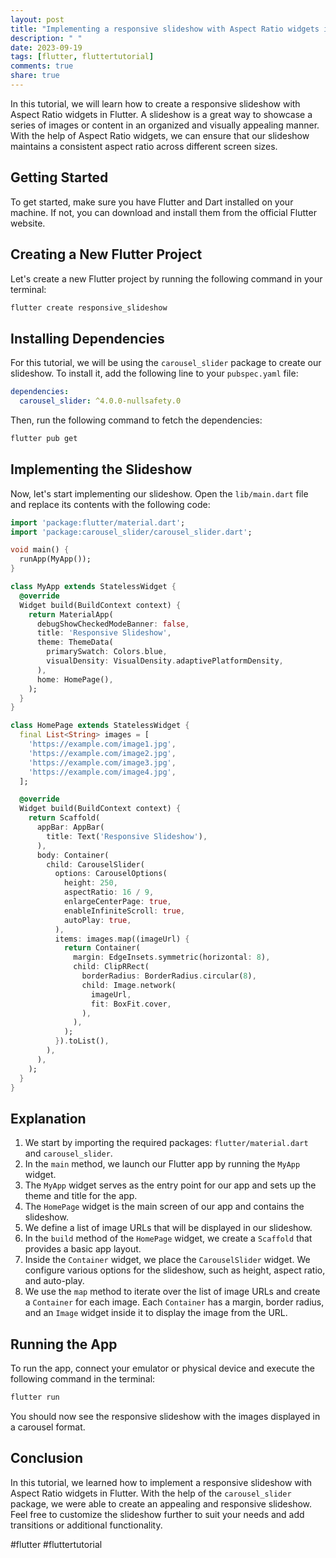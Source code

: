```yaml
---
layout: post
title: "Implementing a responsive slideshow with Aspect Ratio widgets in Flutter"
description: " "
date: 2023-09-19
tags: [flutter, fluttertutorial]
comments: true
share: true
---
```


In this tutorial, we will learn how to create a responsive slideshow with Aspect Ratio widgets in Flutter. A slideshow is a great way to showcase a series of images or content in an organized and visually appealing manner. With the help of Aspect Ratio widgets, we can ensure that our slideshow maintains a consistent aspect ratio across different screen sizes.

## Getting Started

To get started, make sure you have Flutter and Dart installed on your machine. If not, you can download and install them from the official Flutter website.

## Creating a New Flutter Project

Let's create a new Flutter project by running the following command in your terminal:

```bash
flutter create responsive_slideshow
```

## Installing Dependencies

For this tutorial, we will be using the `carousel_slider` package to create our slideshow. To install it, add the following line to your `pubspec.yaml` file:

```yaml
dependencies:
  carousel_slider: ^4.0.0-nullsafety.0
```

Then, run the following command to fetch the dependencies:

```bash
flutter pub get
```

## Implementing the Slideshow

Now, let's start implementing our slideshow. Open the `lib/main.dart` file and replace its contents with the following code:

```dart
import 'package:flutter/material.dart';
import 'package:carousel_slider/carousel_slider.dart';

void main() {
  runApp(MyApp());
}

class MyApp extends StatelessWidget {
  @override
  Widget build(BuildContext context) {
    return MaterialApp(
      debugShowCheckedModeBanner: false,
      title: 'Responsive Slideshow',
      theme: ThemeData(
        primarySwatch: Colors.blue,
        visualDensity: VisualDensity.adaptivePlatformDensity,
      ),
      home: HomePage(),
    );
  }
}

class HomePage extends StatelessWidget {
  final List<String> images = [
    'https://example.com/image1.jpg',
    'https://example.com/image2.jpg',
    'https://example.com/image3.jpg',
    'https://example.com/image4.jpg',
  ];

  @override
  Widget build(BuildContext context) {
    return Scaffold(
      appBar: AppBar(
        title: Text('Responsive Slideshow'),
      ),
      body: Container(
        child: CarouselSlider(
          options: CarouselOptions(
            height: 250,
            aspectRatio: 16 / 9,
            enlargeCenterPage: true,
            enableInfiniteScroll: true,
            autoPlay: true,
          ),
          items: images.map((imageUrl) {
            return Container(
              margin: EdgeInsets.symmetric(horizontal: 8),
              child: ClipRRect(
                borderRadius: BorderRadius.circular(8),
                child: Image.network(
                  imageUrl,
                  fit: BoxFit.cover,
                ),
              ),
            );
          }).toList(),
        ),
      ),
    );
  }
}
```

## Explanation

1. We start by importing the required packages: `flutter/material.dart` and `carousel_slider`.
2. In the `main` method, we launch our Flutter app by running the `MyApp` widget.
3. The `MyApp` widget serves as the entry point for our app and sets up the theme and title for the app.
4. The `HomePage` widget is the main screen of our app and contains the slideshow.
5. We define a list of image URLs that will be displayed in our slideshow.
6. In the `build` method of the `HomePage` widget, we create a `Scaffold` that provides a basic app layout.
7. Inside the `Container` widget, we place the `CarouselSlider` widget. We configure various options for the slideshow, such as height, aspect ratio, and auto-play.
8. We use the `map` method to iterate over the list of image URLs and create a `Container` for each image. Each `Container` has a margin, border radius, and an `Image` widget inside it to display the image from the URL.

## Running the App

To run the app, connect your emulator or physical device and execute the following command in the terminal:

```bash
flutter run
```

You should now see the responsive slideshow with the images displayed in a carousel format.

## Conclusion

In this tutorial, we learned how to implement a responsive slideshow with Aspect Ratio widgets in Flutter. With the help of the `carousel_slider` package, we were able to create an appealing and responsive slideshow. Feel free to customize the slideshow further to suit your needs and add transitions or additional functionality.

#flutter #fluttertutorial